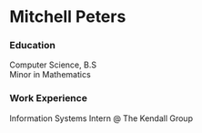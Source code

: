 # Mitchell Peters


### Education
Computer Science, B.S <br>
Minor in Mathematics

### Work Experience
Information Systems Intern @ The Kendall Group
